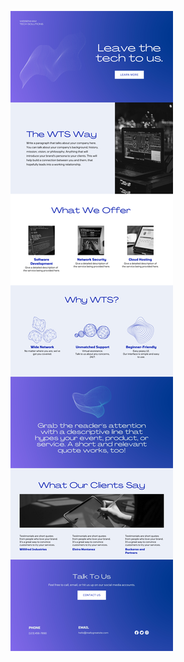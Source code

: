 ![template](https://raw.githubusercontent.com/ShriIraCatalog/resources-two/refs/heads/master/2025/04/20/20250420210655.png)
